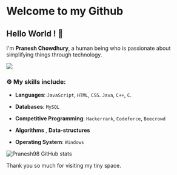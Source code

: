 
# Welcome to my Github
## Hello World ! :wave:

I'm **Pranesh Chowdhury**, a human being who is passionate about simplifying things through technology.

![](https://komarev.com/ghpvc/?username=Pranesh98)

### :gear: My skills include:

- **Languages**: `JavaScript`, `HTML`, `CSS`. `Java`, `C++`, `C`.

- **Databases**: `MySQL`

- **Competitive Programming**: `Hackerrank`, `Codeforce`, `Beecrowd`
    
- **Algorithms** , **Data-structures**

- **Operating System**: `Windows`

![Pranesh98 GitHub stats](https://github-readme-stats.vercel.app/api?username=Pranesh98&theme=dark&show_icons=true)

Thank you so much for visiting my tiny space.

